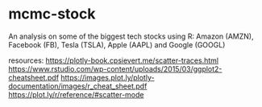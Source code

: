 # mcmc-stock

An analysis on some of the biggest tech stocks using R: Amazon (AMZN), Facebook (FB), Tesla (TSLA), Apple (AAPL) and Google (GOOGL)

resources:
https://plotly-book.cpsievert.me/scatter-traces.html
https://www.rstudio.com/wp-content/uploads/2015/03/ggplot2-cheatsheet.pdf
https://images.plot.ly/plotly-documentation/images/r_cheat_sheet.pdf
https://plot.ly/r/reference/#scatter-mode
